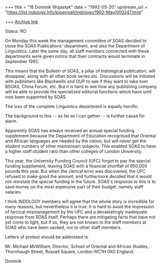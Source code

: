 +++
title = "16 Dominik Wujastyk"
date = "1992-05-20"
upstream_url = "https://list.indology.info/pipermail/indology/1992-May/000247.html"

+++
[Archive link](https://list.indology.info/pipermail/indology/1992-May/000247.html)

Status: RO

On Monday this week the management committee of SOAS decided to
close the SOAS Publications' department, and also the Department
of Linguistics.  Later the same day, all staff members connected
with these departments were given notice that their contracts would
terminate in September 1992.

This means that the Bulletin of SOAS, a pillar of Indological
publication, will disappear, along with all other book series etc.
Discussions will be initiated with publishers like Blackwells
and OUP to see if they want to take over BSOAS, China Forum,
etc.  But it is hard to see how any publishing company will be able
to provide the specialized editorial functions which have until now been
supported by SOAS.

The loss of the complete Linguistics department is equally horrific.

The background to this -- as far as I can gather -- is further
cause for alarm.

Apparently SOAS has always received an annual special funding supplement
because the Department of Education recognised that Oriental and
African languages are needed by the nation, but will never get the
student numbers of other mainstream subjects.  This enabled SOAS to
have a higher staff:student ratio than other colleges of London
University.

This year, the University Funding Council (UFC) forgot to pay the
special funding supplement, leaving SOAS with a financial shortfall
of 650,000 pounds this year.  But when the clerical error was discovered,
the UFC refused to make good the amount, and furthermore decided
that it would not reinstate the special funding in the future.
SOAS's response to this is to save money on the most expensive
part of their budget, namely staff salaries.

I think INDOLOGY members will agree that the whole story is
incredible for many reasons, but nevertheless it is true.  It is
hard to avoid the impression of farcical mismanagement by the UFC
and a devastatingly inadequate response from SOAS itself.  Perhaps
there are mitigating facts that have not yet come to light, but if
so, they are not known to the staff members at SOAS who have been
sacked, nor to other staff members.

Letters of protest should be addressed to

  Mr. Michael McWilliam,
  Director,
  School of Oriental and African Studies,
  Thornhaugh Street,
  Russell Square,
  London WC1H 0XG
  England.


Dominik





